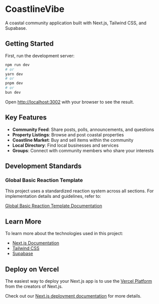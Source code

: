 # CoastlineVibe

A coastal community application built with Next.js, Tailwind CSS, and Supabase.

## Getting Started

First, run the development server:

```bash
npm run dev
# or
yarn dev
# or
pnpm dev
# or
bun dev
```

Open [http://localhost:3002](http://localhost:3002) with your browser to see the result.

## Key Features

- **Community Feed**: Share posts, polls, announcements, and questions
- **Property Listings**: Browse and post coastal properties
- **Coastline Market**: Buy and sell items within the community
- **Local Directory**: Find local businesses and services
- **Groups**: Connect with community members who share your interests

## Development Standards

### Global Basic Reaction Template

This project uses a standardized reaction system across all sections. For implementation details and guidelines, refer to:

[Global Basic Reaction Template Documentation](./docs/GLOBAL_BASIC_REACTION_TEMPLATE.md)

## Learn More

To learn more about the technologies used in this project:

- [Next.js Documentation](https://nextjs.org/docs)
- [Tailwind CSS](https://tailwindcss.com/docs)
- [Supabase](https://supabase.io/docs)

## Deploy on Vercel

The easiest way to deploy your Next.js app is to use the [Vercel Platform](https://vercel.com/new) from the creators of Next.js.

Check out our [Next.js deployment documentation](https://nextjs.org/docs/app/building-your-application/deploying) for more details.